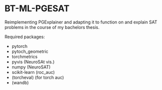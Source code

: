# BT-ML-PGESAT
Reimplementing PGExplainer and adapting it to function on and explain SAT problems in the course of my bachelors thesis.

Required packages:
- pytorch
- pytoch_geometric
- torchmetrics
- pyvis (NeuroSAt vis.)
- numpy (NeuroSAT)
- scikit-learn (roc_auc)
- (torcheval) (for torch auc)
- (wandb)